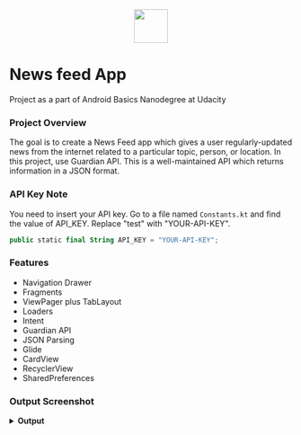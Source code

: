 <div align="center">
  <img height="60" src="https://user-images.githubusercontent.com/85709371/155841695-35896fb3-ee67-4ad6-9a7b-9a27826bb216.png">
</div>

# News feed App
Project as a part of Android Basics Nanodegree at Udacity

### Project Overview
The goal is to create a News Feed app which gives a user regularly-updated news from the internet related to a particular topic, person, or location. In this project, use Guardian API. This is a well-maintained API which returns information in a JSON format.

### API Key Note
You need to insert your API key. Go to a file named `Constants.kt` and find the value of API_KEY. Replace "test" with "YOUR-API-KEY".

```kotlin
public static final String API_KEY = "YOUR-API-KEY";
```
### Features
- Navigation Drawer
- Fragments
- ViewPager plus TabLayout
- Loaders
- Intent
- Guardian API
- JSON Parsing
- Glide
- CardView
- RecyclerView
- SharedPreferences

### Output Screenshot

<details><summary><b>Output</b></summary>
  
  ![feed page](https://user-images.githubusercontent.com/85709371/155842275-25f63fca-71f3-4d1e-8c00-df1df75eec96.jpeg)

  ![screenshot_main](https://user-images.githubusercontent.com/33213229/35278055-2862b4ae-008c-11e8-8bed-651025e5b6cc.png)
  ![screenshot_navi](https://user-images.githubusercontent.com/33213229/35278047-1f11fd2e-008c-11e8-97dc-3ee12654b703.png)
  ![screenshot_swipe](https://user-images.githubusercontent.com/33213229/35278128-61fac558-008c-11e8-9ebe-95b93f98b117.png)
  ![screenshot_settings](https://user-images.githubusercontent.com/33213229/35278153-73bc8b14-008c-11e8-993e-5eb0320b9485.png)
  ![screenshot_from_date](https://user-images.githubusercontent.com/33213229/35278158-78bdb732-008c-11e8-8928-876699833e2f.png)
  ![screenshot_color_theme](https://user-images.githubusercontent.com/33213229/35278164-7b4c7402-008c-11e8-80f9-8718d3535464.png)
  ![screenshot_sky_blue_medium](https://user-images.githubusercontent.com/33213229/35278184-880c68a0-008c-11e8-9ec3-c7d0e6dc074a.png)
  ![screenshot_green_large](https://user-images.githubusercontent.com/33213229/35278192-8b7efa5c-008c-11e8-87eb-f1f426f1df96.png)
  
</details>
